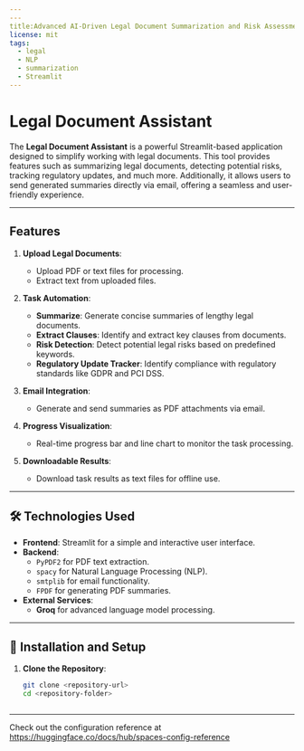 ```yaml
---
---
title:Advanced AI-Driven Legal Document Summarization and Risk Assessment
license: mit
tags:
  - legal
  - NLP
  - summarization
  - Streamlit
---
```


# Legal Document Assistant

The **Legal Document Assistant** is a powerful Streamlit-based application designed to simplify working with legal documents. This tool provides features such as summarizing legal documents, detecting potential risks, tracking regulatory updates, and much more. Additionally, it allows users to send generated summaries directly via email, offering a seamless and user-friendly experience.

---

## Features

1. **Upload Legal Documents**:
   - Upload PDF or text files for processing.
   - Extract text from uploaded files.

2. **Task Automation**:
   - **Summarize**: Generate concise summaries of lengthy legal documents.
   - **Extract Clauses**: Identify and extract key clauses from documents.
   - **Risk Detection**: Detect potential legal risks based on predefined keywords.
   - **Regulatory Update Tracker**: Identify compliance with regulatory standards like GDPR and PCI DSS.

3. **Email Integration**:
   - Generate and send summaries as PDF attachments via email.

4. **Progress Visualization**:
   - Real-time progress bar and line chart to monitor the task processing.

5. **Downloadable Results**:
   - Download task results as text files for offline use.

---

## 🛠️ Technologies Used

- **Frontend**: Streamlit for a simple and interactive user interface.
- **Backend**:
  - `PyPDF2` for PDF text extraction.
  - `spacy` for Natural Language Processing (NLP).
  - `smtplib` for email functionality.
  - `FPDF` for generating PDF summaries.
- **External Services**: 
  - **Groq** for advanced language model processing.

---

## 🚀 Installation and Setup

1. **Clone the Repository**:
   ```bash
   git clone <repository-url>
   cd <repository-folder>



---

Check out the configuration reference at https://huggingface.co/docs/hub/spaces-config-reference
